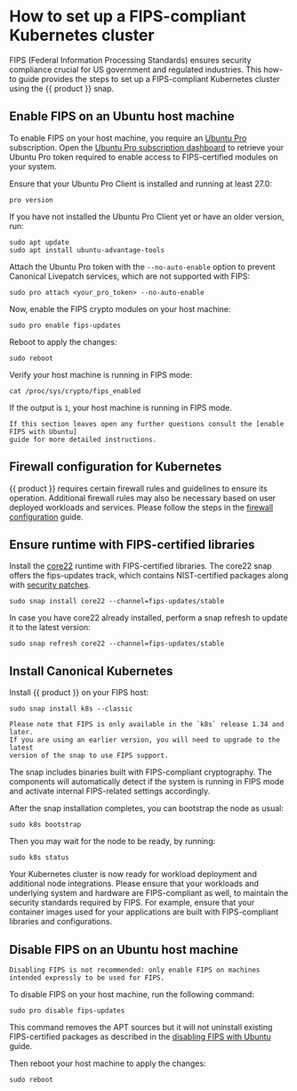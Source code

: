 # How to set up a FIPS-compliant Kubernetes cluster

FIPS (Federal Information Processing Standards) ensures security compliance
crucial for US government and regulated industries. This how-to guide provides
the steps to set up a FIPS-compliant Kubernetes cluster using the
{{ product }} snap.

## Enable FIPS on an Ubuntu host machine

To enable FIPS on your host machine, you require an [Ubuntu Pro] subscription.
Open the [Ubuntu Pro subscription dashboard] to retrieve your Ubuntu Pro token
required to enable access to FIPS-certified modules on your system.

Ensure that your Ubuntu Pro Client is installed and running at
least 27.0:

```
pro version
```

If you have not installed the Ubuntu Pro Client yet or have an older version,
run:

```
sudo apt update
sudo apt install ubuntu-advantage-tools
```

Attach the Ubuntu Pro token with the `--no-auto-enable` option to prevent
Canonical Livepatch services, which are not supported with FIPS:

```
sudo pro attach <your_pro_token> --no-auto-enable
```

Now, enable the FIPS crypto modules on your host machine:

```
sudo pro enable fips-updates
```

Reboot to apply the changes: 

```
sudo reboot
```

Verify your host machine is running in FIPS mode:

```
cat /proc/sys/crypto/fips_enabled
```

If the output is `1`, your host machine is running in FIPS mode.

``` {note}
If this section leaves open any further questions consult the [enable FIPS with Ubuntu]
guide for more detailed instructions.
```

## Firewall configuration for Kubernetes

{{ product }} requires certain firewall rules and guidelines to
ensure its operation. Additional firewall rules may also be necessary based on
user deployed workloads and services. Please follow the steps in the 
[firewall configuration] guide.

## Ensure runtime with FIPS-certified libraries

Install the [core22] runtime with FIPS-certified libraries. The core22 snap
offers the fips-updates track, which contains NIST-certified packages along
with [security patches].

```
sudo snap install core22 --channel=fips-updates/stable
```

In case you have core22 already installed, perform a snap refresh to update it
to the latest version:

```
sudo snap refresh core22 --channel=fips-updates/stable
```

## Install Canonical Kubernetes

Install {{ product }} on your FIPS host:

```
sudo snap install k8s --classic
```

```{note}
Please note that FIPS is only available in the `k8s` release 1.34 and later.
If you are using an earlier version, you will need to upgrade to the latest
version of the snap to use FIPS support.
```

The snap includes binaries built with FIPS-compliant cryptography. The
components will automatically detect if the system is running in FIPS mode and
activate internal FIPS-related settings accordingly.

After the snap installation completes, you can bootstrap the node as usual:

```
sudo k8s bootstrap
```

Then you may wait for the node to be ready, by running:

```
sudo k8s status
```

Your Kubernetes cluster is now ready for workload deployment and
additional node integrations. Please ensure that your workloads and
underlying system and hardware are FIPS-compliant as well, to
maintain the security standards required by FIPS. For example,
ensure that your container images used for your applications are
built with FIPS-compliant libraries and configurations. 


## Disable FIPS on an Ubuntu host machine

```{warning}
Disabling FIPS is not recommended: only enable FIPS on machines intended expressly to be used for FIPS.
```

To disable FIPS on your host machine, run the following command:

```
sudo pro disable fips-updates
```

This command removes the APT sources but it will not uninstall existing FIPS-certified packages as
described in the [disabling FIPS with Ubuntu] guide.

Then reboot your host machine to apply the changes:

```
sudo reboot
```

<!-- LINKS -->
[Ubuntu Pro]: https://ubuntu.com/pro
[Ubuntu Pro subscription dashboard]: https://ubuntu.com/pro/dashboard
<!-- markdownlint-disable MD053 -->
[enable FIPS with Ubuntu]: https://ubuntu.com/tutorials/using-the-ubuntu-pro-client-to-enable-fips#1-overview
<!-- markdownlint-enable MD053 -->
[firewall configuration]: ../networking/ufw
[core22]: https://snapcraft.io/core22
[security patches]: <https://ubuntu.com/security/certifications/docs/16-18/fips-updates>
[ports and services]: ../reference/ports-and-services
[disabling FIPS with Ubuntu]: https://documentation.ubuntu.com/pro-client/en/latest/howtoguides/enable_fips/#how-to-disable-fips